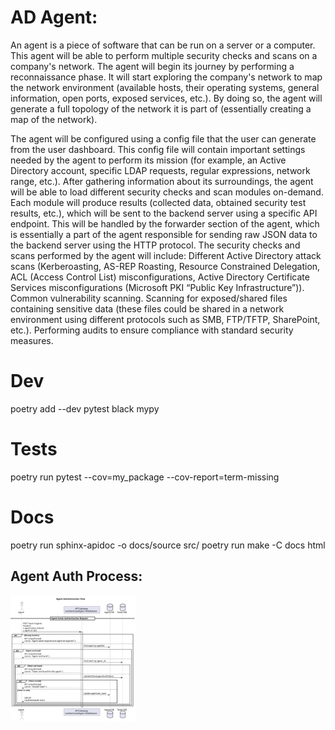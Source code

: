 # AD Agent:
An agent is a piece of software that can be run on a server or a computer. This agent will be able to perform multiple security checks and scans on a company's network. The agent will begin its journey by performing a reconnaissance phase. It will start exploring the company's network to map the network environment (available hosts, their operating systems, general information, open ports, exposed services, etc.). By doing so, the agent will generate a full topology of the network it is part of (essentially creating a map of the network).

The agent will be configured using a config file that the user can generate from the user dashboard. This config file will contain important settings needed by the agent to perform its mission (for example, an Active Directory account, specific LDAP requests, regular expressions, network range, etc.). After gathering information about its surroundings, the agent will be able to load different security checks and scan modules on-demand. Each module will produce results (collected data, obtained security test results, etc.), which will be sent to the backend server using a specific API endpoint. This will be handled by the forwarder section of the agent, which is essentially a part of the agent responsible for sending raw JSON data to the backend server using the HTTP protocol.
The security checks and scans performed by the agent will include:
Different Active Directory attack scans (Kerberoasting, AS-REP Roasting, Resource Constrained Delegation, ACL (Access Control List) misconfigurations, Active Directory Certificate Services misconfigurations (Microsoft PKI “Public Key Infrastructure”)).
Common vulnerability scanning.
Scanning for exposed/shared files containing sensitive data (these files could be shared in a network environment using different protocols such as SMB, FTP/TFTP, SharePoint, etc.).
Performing audits to ensure compliance with standard security measures.

# Dev
poetry add --dev pytest black mypy

# Tests
poetry run pytest --cov=my_package --cov-report=term-missing

# Docs
poetry run sphinx-apidoc -o docs/source src/
poetry run make -C docs html

## Agent Auth Process:
<img src="docs/images/AgentAuthProcess.svg" alt="SVG Image" width="200" />